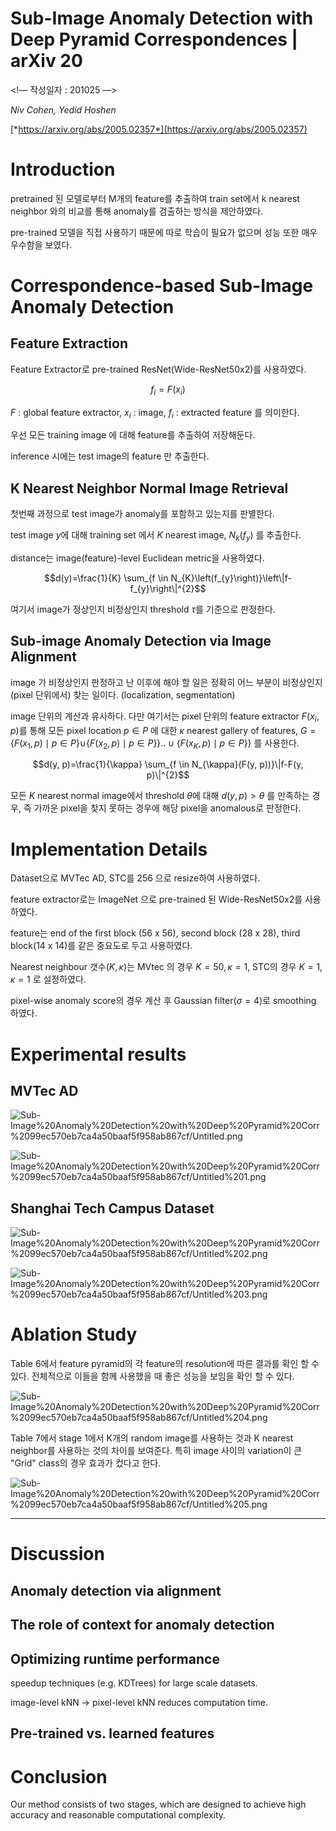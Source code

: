 # Sub-Image Anomaly Detection with Deep Pyramid Correspondences | arXiv 20

<!— 작성일자 : 201025 —>

*Niv Cohen, Yedid Hoshen*

[*https://arxiv.org/abs/2005.02357*](https://arxiv.org/abs/2005.02357)

# Introduction

pretrained 된 모델로부터 M개의 feature를 추출하여 train set에서 k nearest neighbor 와의 비교를 통해 anomaly를 검출하는 방식을 제안하였다.

pre-trained 모델을 직접 사용하기 때문에 따로 학습이 필요가 없으며 성능 또한 매우 우수함을 보였다.

# Correspondence-based Sub-Image Anomaly Detection

## Feature Extraction

Feature Extractor로 pre-trained ResNet(Wide-ResNet50x2)를 사용하였다.

$$f_{i}=F\left(x_{i}\right)$$

$F$ : global feature extractor, $x_i$ : image, $f_i$ : extracted feature 를 의미한다.

우선 모든 training image 에 대해 feature를 추출하여 저장해둔다.

inference 시에는 test image의 feature 만 추출한다.

## K Nearest Neighbor Normal Image Retrieval

첫번째 과정으로 test image가 anomaly를 포함하고 있는지를 판별한다.

test image $y$에 대해 training set 에서 $K$ nearest  image, $N_k(f_y)$ 를 추출한다.

distance는 image(feature)-level Euclidean metric을 사용하였다.

$$d(y)=\frac{1}{K} \sum_{f \in N_{K}\left(f_{y}\right)}\left\|f-f_{y}\right\|^{2}$$

여기서 image가 정상인지 비정상인지 threshold $\tau$를 기준으로 판정한다.

## Sub-image Anomaly Detection via Image Alignment

image 가 비정상인지 판정하고 난 이후에 해야 할 일은 정확히 어느 부분이 비정상인지 (pixel 단위에서) 찾는 일이다. (localization, segmentation)

image 단위의 계산과 유사하다. 다만 여기서는 pixel 단위의 feature extractor $F(x_i,p)$를 통해 모든 pixel location $p \in P$ 에 대한 $\kappa$ nearest gallery of features, $G=\left\{F\left(x_{1}, p\right) \mid p \in P\}\left.\cup\left\{F\left(x_{2}, p\right) \mid p \in P\right\}\right\} . . \cup\left\{F\left(x_{K}, p\right) \mid p \in P\right\}\right\}$ 를 사용한다. 

$$d(y, p)=\frac{1}{\kappa} \sum_{f \in N_{\kappa}(F(y, p))}\|f-F(y, p)\|^{2}$$

모든 $K$ nearest normal image에서 threshold $\theta$에 대해 $d(y,p) > \theta$ 를 만족하는 경우, 즉 가까운 pixel을 찾지 못하는 경우에 해당 pixel을 anomalous로 판정한다.

# Implementation Details

Dataset으로 MVTec AD, STC를 256 으로 resize하여 사용하였다.

feature extractor로는 ImageNet 으로 pre-trained 된 Wide-ResNet50x2를 사용하였다.

feature는 end of the first block (56 x 56), second block (28 x 28), third block(14 x 14)를 같은 중요도로 두고 사용하였다. 

Nearest neighbour 갯수($K, \kappa$)는 MVtec 의 경우 $K=50, \kappa = 1$, STC의 경우 $K=1, \kappa = 1$ 로 설정하였다.

pixel-wise anomaly score의 경우 계산 후 Gaussian filter($\sigma = 4$)로 smoothing 하였다.

# Experimental results

## MVTec AD

![Sub-Image%20Anomaly%20Detection%20with%20Deep%20Pyramid%20Corr%2099ec570eb7ca4a50baaf5f958ab867cf/Untitled.png](Sub-Image%20Anomaly%20Detection%20with%20Deep%20Pyramid%20Corr%2099ec570eb7ca4a50baaf5f958ab867cf/Untitled.png)

![Sub-Image%20Anomaly%20Detection%20with%20Deep%20Pyramid%20Corr%2099ec570eb7ca4a50baaf5f958ab867cf/Untitled%201.png](Sub-Image%20Anomaly%20Detection%20with%20Deep%20Pyramid%20Corr%2099ec570eb7ca4a50baaf5f958ab867cf/Untitled%201.png)

## Shanghai Tech Campus Dataset

![Sub-Image%20Anomaly%20Detection%20with%20Deep%20Pyramid%20Corr%2099ec570eb7ca4a50baaf5f958ab867cf/Untitled%202.png](Sub-Image%20Anomaly%20Detection%20with%20Deep%20Pyramid%20Corr%2099ec570eb7ca4a50baaf5f958ab867cf/Untitled%202.png)

![Sub-Image%20Anomaly%20Detection%20with%20Deep%20Pyramid%20Corr%2099ec570eb7ca4a50baaf5f958ab867cf/Untitled%203.png](Sub-Image%20Anomaly%20Detection%20with%20Deep%20Pyramid%20Corr%2099ec570eb7ca4a50baaf5f958ab867cf/Untitled%203.png)

# Ablation Study

Table 6에서 feature pyramid의 각 feature의 resolution에 따른 결과를 확인 할 수 있다. 전체적으로 이들을 함께 사용했을 때 좋은 성능을 보임을 확인 할 수 있다.

![Sub-Image%20Anomaly%20Detection%20with%20Deep%20Pyramid%20Corr%2099ec570eb7ca4a50baaf5f958ab867cf/Untitled%204.png](Sub-Image%20Anomaly%20Detection%20with%20Deep%20Pyramid%20Corr%2099ec570eb7ca4a50baaf5f958ab867cf/Untitled%204.png)

Table 7에서 stage 1에서 K개의 random image를 사용하는 것과 K nearest neighbor를 사용하는 것의 차이를 보여준다. 특히 image 사이의 variation이 큰 "Grid" class의 경우 효과가 컸다고 한다.

![Sub-Image%20Anomaly%20Detection%20with%20Deep%20Pyramid%20Corr%2099ec570eb7ca4a50baaf5f958ab867cf/Untitled%205.png](Sub-Image%20Anomaly%20Detection%20with%20Deep%20Pyramid%20Corr%2099ec570eb7ca4a50baaf5f958ab867cf/Untitled%205.png)

---

# Discussion

## Anomaly detection via alignment

## The role of context for anomaly detection

## Optimizing runtime performance

speedup techniques (e.g. KDTrees) for large scale datasets.

image-level kNN → pixel-level kNN reduces computation time.

## Pre-trained vs. learned features

# Conclusion

Our method consists of two stages, which are designed to achieve high accuracy and reasonable computational complexity.